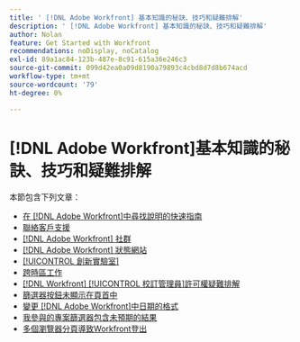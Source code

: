 ```yaml
---
title: ' [!DNL Adobe Workfront] 基本知識的秘訣、技巧和疑難排解'
description: ' [!DNL Adobe Workfront] 基本知識的秘訣、技巧和疑難排解'
author: Nolan
feature: Get Started with Workfront
recommendations: noDisplay, noCatalog
exl-id: 89a1ac84-123b-487e-8c91-615a36e246c3
source-git-commit: 099d42ea0a09d8190a79893c4cbd8d7d8b674acd
workflow-type: tm+mt
source-wordcount: '79'
ht-degree: 0%

---
```


# [!DNL Adobe Workfront]基本知識的秘訣、技巧和疑難排解

本節包含下列文章：

* [在 [!DNL Adobe Workfront]中尋找說明的快速指南](../../workfront-basics/tips-tricks-and-troubleshooting/guide-for-help-in-workfront.md)
* [聯絡客戶支援](../../workfront-basics/tips-tricks-and-troubleshooting/contact-customer-support.md)
* [ [!DNL Adobe Workfront] 社群](../../workfront-basics/tips-tricks-and-troubleshooting/workfront-community.md)
* [ [!DNL Adobe Workfront] 狀態網站](../../workfront-basics/tips-tricks-and-troubleshooting/understand-the-status-site.md)
* [[!UICONTROL 創新實驗室]](../../workfront-basics/tips-tricks-and-troubleshooting/idea-exchange.md)
* [跨時區工作](../../workfront-basics/tips-tricks-and-troubleshooting/working-across-timezones.md)
* [[!DNL Workfront] [!UICONTROL 校訂管理員]許可權疑難排解](../../workfront-basics/tips-tricks-and-troubleshooting/wp-manager-permissions-troubleshooting.md)
* [篩選器按鈕未顯示在頁首中](../../workfront-basics/tips-tricks-and-troubleshooting/filter-buttons-do-not-display-in-page-headers.md)
* [變更 [!DNL Adobe Workfront]中日期的格式](../tips-tricks-and-troubleshooting/change-date-format-chrome.md)
* [我參與的專案篩選器包含未預期的結果](../tips-tricks-and-troubleshooting/projects-im-on-filter-including-unexpected-results.md)
* [多個瀏覽器分頁導致Workfront登出](/help/quicksilver/workfront-basics/tips-tricks-and-troubleshooting/multiple-browser-tabs-cause-logout.md)
